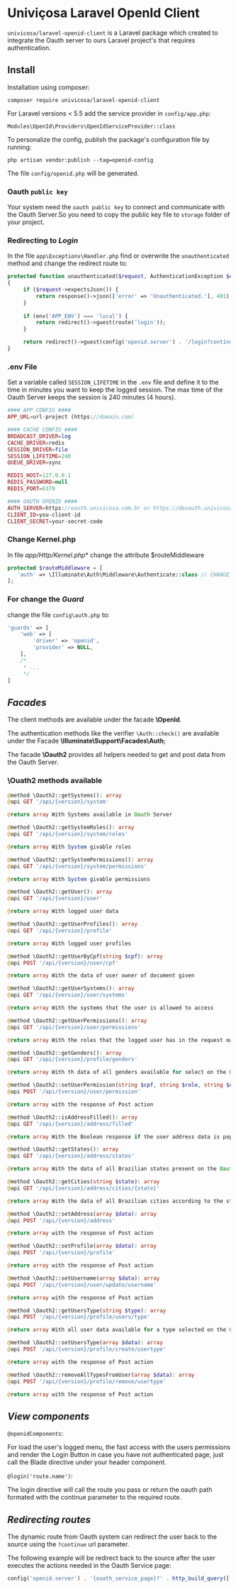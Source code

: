 # Univiçosa Laravel OpenId Client

`univicosa/laravel-openid-client` is a Laravel package which created to integrate the Oauth server to ours Laravel project's that requires authentication.

## Install

Installation using composer:

```
composer require univicosa/laravel-openid-client
```

For Laravel versions < 5.5 add the service provider in `config/app.php`:

```
Modules\OpenId\Providers\OpenIdServiceProvider::class
```

To personalize the config, publish the package's configuration file by running:

```
php artisan vendor:publish --tag=openid-config
```

The file `config/openid.php` will be generated.

### Oauth `public key`

Your system need the `oauth public key` to connect and communicate with the Oauth Server.So you need to copy the public key file to `storage` folder of your project.

### Redirecting to _Login_

In the file `app\Exceptions\Handler.php` find or overwrite the `unauthenticated` method and change the redirect route to:

```php
protected function unauthenticated($request, AuthenticationException $exception) : \Illuminate\Http\RedirectResponse
{
     if ($request->expectsJson()) {
         return response()->json(['error' => 'Unauthenticated.'], 401);
     }
     
     if (env('APP_ENV') === 'local') {
         return redirect()->guest(route('login'));
     }

     return redirect()->guest(config('openid.server') . '/login?continue=' . $request->url());
}
```

### .env File

Set a variable called `SESSION_LIFETIME` in the `.env` file and define it to the time in minutes you want to keep the logged session. The max time of the Oauth Server keeps the session is 240 minutes (4 hours).

```php
#### APP CONFIG ####
APP_URL=url-project (https://domain.com)

#### CACHE CONFIG ####
BROADCAST_DRIVER=log
CACHE_DRIVER=redis
SESSION_DRIVER=file
SESSION_LIFETIME=240
QUEUE_DRIVER=sync

REDIS_HOST=127.0.0.1
REDIS_PASSWORD=null
REDIS_PORT=6379

#### OAUTH OPENID ####
AUTH_SERVER=https://oauth.univicosa.com.br or https://devauth.univicosa.com.br
CLIENT_ID=you-client-id
CLIENT_SECRET=your-secret-code
```

### Change Kernel.php
In file *app/Http/Kernel.php** change the attribute $routeMiddleware

```php
protected $routeMiddleware = [
   'auth' => \Illuminate\Auth\Middleware\Authenticate::class // CHANGE THIS
]; 
```

### For change the _Guard_

change the file `config\auth.php` to:

```php
'guards' => [
    'web' => [
        'driver' => 'openid',
        'provider' => NULL,
    ],
    /*
     * ...
     */
]
```

## _Facades_

The client methods are available under the facade **\OpenId**.

The authentication methods like the verifier `\Auth::check()` are available under the Facade **\Illuminate\Support\Facades\Auth**;

The facade **\Oauth2** provides all helpers needed to get and post data from the Oauth Server.

### \Ouath2 methods available

```php
@method \Oauth2::getSystems(): array
@api GET '/api/{version}/system'

@return array With Systems available in Oauth Server
```

```php
@method \Oauth2::getSystemRoles(): array
@api GET '/api/{version}/system/roles'

@return array With System givable roles
```

```php
@method \Oauth2::getSystemPermissions(): array
@api GET '/api/{version}/system/permissions'

@return array With System givable permissions
```


```php
@method \Oauth2::getUser(): array
@api GET '/api/{version}/user'

@return array With logged user data
```

```php
@method \Oauth2::getUserProfiles(): array
@api GET '/api/{version}/profile'

@return array With logged user profiles
```

```php
@method \Oauth2::getUserByCpf(string $cpf): array
@api POST '/api/{version}/user/cpf'

@return array With the data of user owner of document given
```

```php
@method \Oauth2::getUserSystems(): array
@api GET '/api/{version}/user/systems'

@return array With the systems that the user is allowed to access
```

```php
@method \Oauth2::getUserPermissions(): array
@api GET '/api/{version}/user/permissions'

@return array With the roles that the logged user has in the request owner
```

```php
@method \Oauth2::getGenders(): array
@api GET '/api/{version}/profile/genders'

@return array With th data of all genders available for select on the Oauth Server
```

```php
@method \Oauth2::setUserPermission(string $cpf, string $role, string $expires_at = ''): array
@api POST '/api/{version}/user/permission'

@return array with the response of Post action
```

```php
@method \Oauth2::isAddressFilled(): array
@api GET '/api/{version}/address/filled'

@return array With the Boolean response if the user address data is populated on the Oauth Server
```

```php
@method \Oauth2::getStates(): array
@api GET '/api/{version}/address/states'

@return array With the data of all Brazilian states present on the Oauth Server
```

```php
@method \Oauth2::getCities(string $state): array
@api GET '/api/{version}/address/cities/{state}'

@return array With the data of all Brazilian cities according to the state given present on the Oauth Server
```

```php
@method \Oauth2::setAddress(array $data): array
@api POST '/api/{version}/address'

@return array with the response of Post action
```

```php
@method \Oauth2::setProfile(array $data): array
@api POST '/api/{version}/profile'

@return array with the response of Post action
```

```php
@method \Oauth2::setUsername(array $data): array
@api POST '/api/{version}/user/update/username'

@return array with the response of Post action
```

```php
@method \Oauth2::getUsersType(string $type): array
@api POST '/api/{version}/profile/users/type'

@return array With all user data available for a type selected on the Oauth server
```

```php
@method \Oauth2::setUsersType(array $data): array
@api POST '/api/{version}/profile/create/usertype'

@return array with the response of Post action
```

```php
@method \Oauth2::removeAllTypesFromUser(array $data): array
@api POST '/api/{version}/profile/remove/usertype'

@return array with the response of Post action
```

## _View components_

`@openidComponents`:

For load the user's logged menu, the fast access with the users permissions and render the Login Button in case you have not authenticated page, just call the Blade directive under your header component.

`@login('route.name')`:

The login directive will call the route you pass or return the oauth path formated with the continue parameter to the required route.

## _Redirecting routes_

The dynamic route from Oauth system can redirect the user back to the source using the `?continue` url parameter.

The following example will be redirect back to the source after the user executes the actions needed in the Oauth Service page:

```php
config('openid.server') . '{ouath_service_page}?' . http_build_query(['continue' => {route_to_redirect_back}])
```

